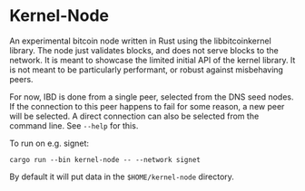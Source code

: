 # Kernel-Node

An experimental bitcoin node written in Rust using the libbitcoinkernel
library. The node just validates blocks, and does not serve blocks to the
network. It is meant to showcase the limited initial API of the kernel library.
It is not meant to be particularly performant, or robust against misbehaving
peers.

For now, IBD is done from a single peer, selected from the DNS seed nodes. If the
connection to this peer happens to fail for some reason, a new peer will be selected.
A direct connection can also be selected from the command line. See `--help` for
this.

To run on e.g. signet:

```
cargo run --bin kernel-node -- --network signet
```

By default it will put data in the `$HOME/kernel-node` directory.
